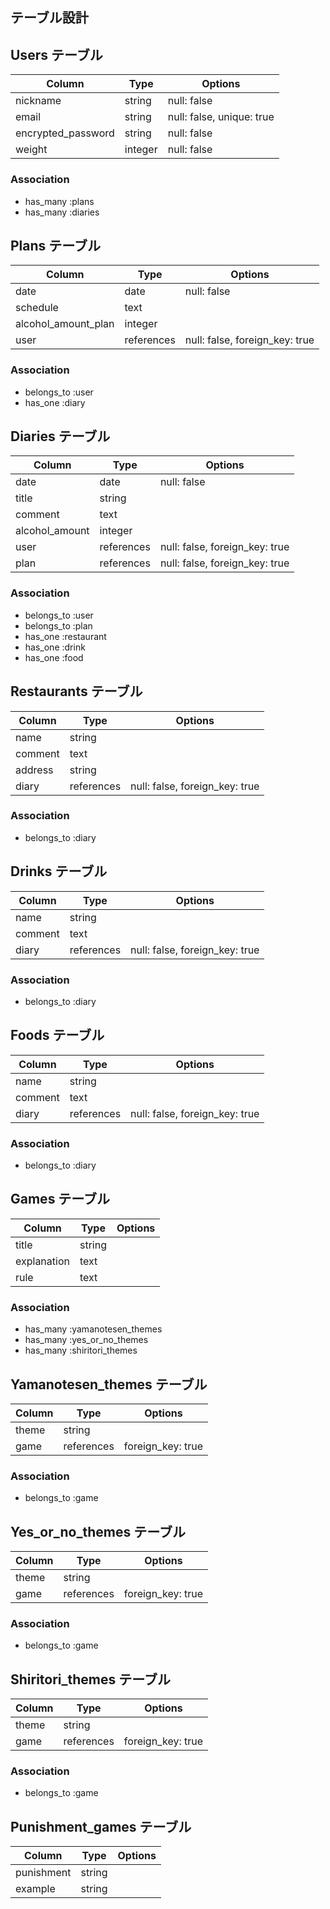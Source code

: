 ## テーブル設計

## Users テーブル

| Column                | Type    | Options                   |
| --------------------- | ------- | ------------------------- |
| nickname              | string  | null: false               |
| email                 | string  | null: false, unique: true |
| encrypted_password    | string  | null: false               |
| weight                | integer | null: false               |

### Association

- has_many :plans
- has_many :diaries


## Plans テーブル

| Column                | Type       | Options                        |
| --------------------- | ---------- | ------------------------------ |
| date                  | date       | null: false                    |
| schedule              | text       |                                |
| alcohol_amount_plan   | integer    |                                |
| user                  | references | null: false, foreign_key: true |

### Association

- belongs_to :user
- has_one :diary


## Diaries テーブル

| Column          | Type       | Options                        |
| --------------- | ---------- | ------------------------------ |
| date            | date       | null: false                    |
| title           | string     |                                |
| comment         | text       |                                |
| alcohol_amount  | integer    |                                |
| user            | references | null: false, foreign_key: true |
| plan            | references | null: false, foreign_key: true |

### Association

- belongs_to :user
- belongs_to :plan
- has_one :restaurant
- has_one :drink
- has_one :food


## Restaurants テーブル

| Column                | Type       | Options                        |
| --------------------- | ---------- | ------------------------------ |
| name                  | string     |                                |
| comment               | text       |                                |
| address               | string     |                                |
| diary                 | references | null: false, foreign_key: true |

### Association

- belongs_to :diary


## Drinks テーブル

| Column                | Type       | Options                        |
| --------------------- | ---------- | ------------------------------ |
| name                  | string     |                                |
| comment               | text       |                                |
| diary                 | references | null: false, foreign_key: true |

### Association

- belongs_to :diary


## Foods テーブル

| Column                | Type       | Options                        |
| --------------------- | ---------- | ------------------------------ |
| name                  | string     |                                |
| comment               | text       |                                |
| diary                 | references | null: false, foreign_key: true |

### Association

- belongs_to :diary


## Games テーブル

| Column        | Type       | Options   |
| ------------- | ---------- | --------- |
| title         | string     |           |
| explanation   | text       |           |
| rule          | text       |           |

### Association

- has_many :yamanotesen_themes
- has_many :yes_or_no_themes
- has_many :shiritori_themes


## Yamanotesen_themes テーブル

| Column                | Type       | Options                        |
| --------------------- | ---------- | ------------------------------ |
| theme                 | string     |                                |
| game                  | references | foreign_key: true              |

### Association

- belongs_to :game


## Yes_or_no_themes テーブル

| Column                | Type       | Options                        |
| --------------------- | ---------- | ------------------------------ |
| theme                 | string     |                                |
| game                  | references | foreign_key: true              |

### Association

- belongs_to :game


## Shiritori_themes テーブル

| Column                | Type       | Options                        |
| --------------------- | ---------- | ------------------------------ |
| theme                 | string     |                                |
| game                  | references | foreign_key: true              |

### Association

- belongs_to :game


## Punishment_games テーブル

| Column                | Type       | Options                        |
| --------------------- | ---------- | ------------------------------ |
| punishment            | string     |                                |
| example               | string     |                                |
